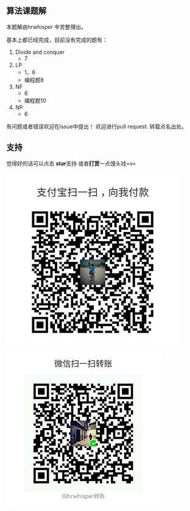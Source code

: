 ## 算法课题解

本题解由hrwhisper 辛苦整理出。

基本上都已经完成，目前没有完成的题有：


1. Divide and conquer
   - 7
2. LP
   - 1，6
   - 编程题8
3. NF
   - 6
   - 编程题10
4. NP
   - 6


有问题或者错误欢迎在issue中提出！
欢迎进行pull request.
转载点名出处。

## 支持

觉得好的话可以点击 **star**支持 或者**打赏**一点馒头钱=v=



![alipay](./img/alipay.jpg) 

![wechat_pay](./img/wechat_pay.png)

